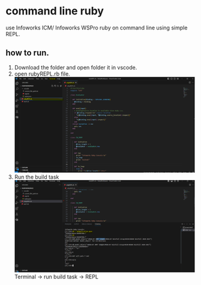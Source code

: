 # command line ruby
use Infoworks ICM/ Infoworks WSPro ruby on command line using simple REPL.
## how to run.
1) Download the folder and open folder it in vscode.
2) open rubyREPL.rb file.
   ![](2.png)
4) Run the build task
   ![](3.png)
  Terminal -> run build task -> REPL

